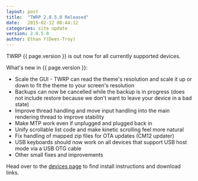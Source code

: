 ```yaml
---
layout: post
title:  "TWRP 2.8.5.0 Released"
date:   2015-02-12 08:44:12
categories: site update
version: 2.8.5.0
author: Ethan Y(Dees-Troy)
---
```


TWRP {{ page.version }} is out now for all currently supported devices.

What's new in {{ page.version }}:

  * Scale the GUI - TWRP can read the theme's resolution and scale it up or down to fit the theme to your screen's resolution
  * Backups can now be cancelled while the backup is in progress (does not include restore because we don't want to leave your device in a bad state)
  * Improve thread handling and move input handling into the main rendering thread to improve stability
  * Make MTP work even if unplugged and plugged back in
  * Unify scrollable list code and make kinetic scrolling feel more natural
  * Fix handling of mapped zip files for OTA updates (CM12 updater)
  * USB keyboards should now work on all devices that support USB host mode via a USB OTG cable
  * Other small fixes and improvements

Head over to the [devices page](http://twrp.me/Devices) to find install instructions and download links.
